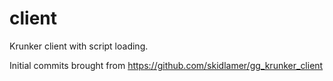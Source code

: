 # client
Krunker client with script loading.

Initial commits brought from https://github.com/skidlamer/gg_krunker_client
